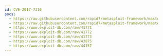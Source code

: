 ```yaml
---
id: CVE-2017-7310
pocs:
  - https://raw.githubusercontent.com/rapid7/metasploit-framework/master/modules/exploits/windows/fileformat/dupscout_xml.rb
  - https://raw.githubusercontent.com/rapid7/metasploit-framework/master/modules/exploits/windows/fileformat/syncbreeze_xml.rb
  - https://www.exploit-db.com/raw/41771
  - https://www.exploit-db.com/raw/41772
  - https://www.exploit-db.com/raw/41773
  - https://www.exploit-db.com/raw/43875
  - https://www.exploit-db.com/raw/44157
---
```


